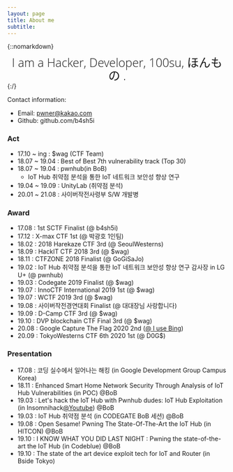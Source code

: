 ```yaml
---
layout: page
title: About me
subtitle: 
---
```


{::nomarkdown}

<script src="/js/jquery-1.11.2.min.js"></script>
<script src="/js/morphext.min.js" type="text/javascript"></script>
<link rel="stylesheet" href="/css/morphext.css"></link>
<link rel="stylesheet" href="/css/animate.css"></link>
<script>
$(document).ready(function(){

  $("#js-rotating").Morphext({
    animation: "flip",
    separator: ",",
    speed: 2000
  });
});
</script>
<center>
<font style="font-size: 27px; line-height: 1.1; display: block; font-family: 'Open Sans', 'Helvetica Neue', Helvetica, Arial, sans-serif; font-weight: 300; margin: 10px 0 0;">I am a <span id="js-rotating">Hacker, Developer, 100su, ほんもの</span> .</font>
</center>
{:/}


Contact information:

- Email: pwner@kakao.com
- Github: github.com/b4sh5i


### Act


- 17.10 ~ ing : $wag (CTF Team)
- 18.07 ~ 19.04 : Best of Best 7th vulnerability track (Top 30)
- 18.07 ~ 19.04 : pwnhub(in BoB)
    - IoT Hub 취약점 분석을 통한 IoT 네트워크 보안성 향상 연구
- 19.04 ~ 19.09 : UnityLab (취약점 분석)
- 20.01 ~ 21.08 : 사이버작전사령부 S/W 개발병


### Award


- 17.08 : 1st SCTF Finalist (@ b4sh5i)
- 17.12 : X-max CTF 1st (@ 박광호 1인팀)
- 18.02 : 2018 Harekaze CTF 3rd (@ SeoulWesterns)
- 18.09 : HackIT CTF 2018 3rd (@ $wag)
- 18.11 : CTFZONE 2018 Finalist (@ GoGiSaJo)
- 19.02 : IoT Hub 취약점 분석을 통한 IoT 네트워크 보안성 향상 연구 감사장 in LG U+ (@ pwnhub)
- 19.03 : Codegate 2019 Finalist (@ $wag)
- 19.07 : InnoCTF International 2019 1st (@ $wag)
- 19.07 : WCTF 2019 3rd (@ $wag)
- 19.08 : 사이버작전경연대회 Finalist (@ 대대장님 사랑합니다)
- 19.09 : D-Camp CTF 3rd (@ $wag)
- 19.10 : DVP blockchain CTF Final 3rd (@ $wag)
- 20.08 : Google Capture The Flag 2020 2nd ([@ I use Bing](https://ctftime.org/team/130823))
- 20.09 : TokyoWesterns CTF 6th 2020 1st (@ D0G$)


### Presentation


- 17.08 : 코딩 실수에서 일어나는 해킹 (in Google Development Group Campus Korea)
- 18.11 : Enhanced Smart Home Network Security Through Analysis of IoT Hub Vulnerabilities (in POC) @BoB
- 19.03 : Let's hack the IoT Hub with Pwnhub dudes: IoT Hub Exploitation (in Insomnihack[@Youtube](https://www.youtube.com/watch?v=lzJR48E8VGc)) @BoB 
- 19.03 : IoT Hub 취약점 분석 (in CODEGATE BoB 세션) @BoB
- 19.08 : Open Sesame! Pwning The State-Of-The-Art the IoT Hub (in HITCON) @BoB
- 19.10 : I KNOW WHAT YOU DID LAST NIGHT : Pwning the state-of-the-art the IoT Hub (in Codeblue) @BoB
- 19.10 : The state of the art device exploit tech for IoT and Router (in Bside Tokyo)
